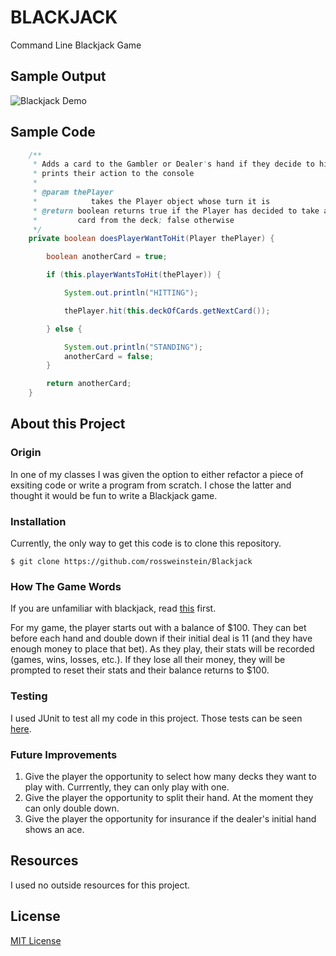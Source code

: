 # BLACKJACK
Command Line Blackjack Game

## Sample Output
![Blackjack Demo](Blackjack.gif)

## Sample Code
```java
	/**
	 * Adds a card to the Gambler or Dealer's hand if they decide to hit and
	 * prints their action to the console
	 * 
	 * @param thePlayer
	 *            takes the Player object whose turn it is
	 * @return boolean returns true if the Player has decided to take another
	 *         card from the deck; false otherwise
	 */
	private boolean doesPlayerWantToHit(Player thePlayer) {

		boolean anotherCard = true;

		if (this.playerWantsToHit(thePlayer)) {

			System.out.println("HITTING");

			thePlayer.hit(this.deckOfCards.getNextCard());

		} else {

			System.out.println("STANDING");
			anotherCard = false;
		}

		return anotherCard;
	}
```
## About this Project
### Origin
In one of my classes I was given the option to either refactor a piece of exsiting code or write a program from scratch.  I chose the latter and thought it would be fun to write a Blackjack game.

### Installation
Currently, the only way to get this code is to clone this repository.
```
$ git clone https://github.com/rossweinstein/Blackjack
```
### How The Game Words
If you are unfamiliar with blackjack, read [this](https://en.wikipedia.org/wiki/Blackjack) first.
  
For my game, the player starts out with a balance of $100.  They can bet before each hand and double down if their initial deal is 11 (and they have enough money to place that bet).  As they play, their stats will be recorded (games, wins, losses, etc.).  If they lose all their money, they will be prompted to reset their stats and their balance returns to $100.

### Testing
I used JUnit to test all my code in this project.  Those tests can be seen [here](https://github.com/rossweinstein/Blackjack/tree/master/test).

### Future Improvements
1. Give the player the opportunity to select how many decks they want to play with.  Currrently, they can only play with one.
1. Give the player the opportunity to split their hand.  At the moment they can only double down.
1. Give the player the opportunity for insurance if the dealer's initial hand shows an ace.

## Resources
I used no outside resources for this project.

## License
[MIT License](https://en.wikipedia.org/wiki/MIT_License)
